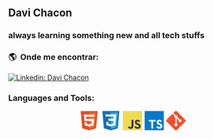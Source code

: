 <h2 lign="left"> Davi Chacon
<h3 lign="left"> always learning something new and all tech stuffs</h3>

<h3> 🌎 &nbsp;Onde me encontrar: </h3> 

[![Linkedin: Davi Chacon](https://img.shields.io/badge/-ChaconDavi-blue?style=flat-square&logo=Linkedin&logoColor=white&link=https://www.linkedin.com/in/davi-chacon-5123b018a/)](https://www.linkedin.com/in/davi-chacon-5123b018a/)

<p align="left">

<h3 align="left">Languages and Tools:</h3>
<div align="center" style="display: inline_block">
  <img align="center" height="40" width="40" src="https://github.com/devicons/devicon/blob/v2.14.0/icons/html5/html5-original.svg" alt="HTML5" />
  <img align="center" height="40" width="40" src="https://github.com/devicons/devicon/blob/v2.14.0/icons/css3/css3-original.svg"  alt="CSS3" />
  <img align="center" height="40" width="40" src="https://github.com/devicons/devicon/blob/v2.14.0/icons/javascript/javascript-original.svg" alt="Javascript" />
  <img align="center" height="40" width="40" src="https://github.com/devicons/devicon/blob/v2.14.0/icons/typescript/typescript-original.svg" alt="Typescript" />
  <img align="center" height="40" width="40" src="https://github.com/devicons/devicon/blob/v2.14.0/icons/git/git-original.svg" alt="Git" />
</div>
 
</div>

